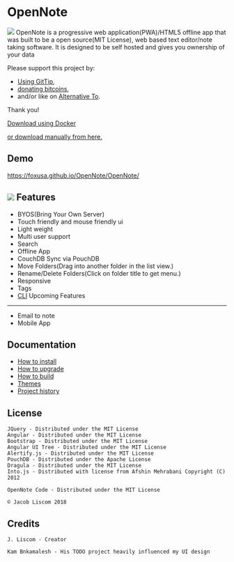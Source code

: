 # OpenNote

![][responsive]
OpenNote is a progressive web application(PWA)/HTML5 offline app that was built to be a open source(MIT License), web based text editor/note taking software.
It is designed to be self hosted and gives you ownership of your data

Please support this project by:
- [Using GitTip][GitTip],
- [donating bitcoins][Bitcoins],
- and/or like on [Alternative To][Alternative].

Thank you!

[Download using Docker][Docker]

[or download manually from here.][Download]


Demo
-------
https://foxusa.github.io/OpenNote/OpenNote/


![][topLevel]
Features
--------
- BYOS(Bring Your Own Server)
- Touch friendly and mouse friendly ui
- Light weight
- Multi user support
- Search
- Offline App
- CouchDB Sync via PouchDB
- Move Folders(Drag into another folder in the list view.)
- Rename/Delete Folders(Click on folder title to get menu.)
- Responsive
- Tags
- [CLI](https://github.com/FoxUSA/OpenNote-CLI)
Upcoming Features
-----------------
- Email to note
- Mobile App

Documentation
-----------------
- [How to install][Install]
- [How to upgrade][Upgrade]
- [How to build](https://github.com/FoxUSA/OpenNote/blob/master/docs/Build.md)
- [Themes][Themes]
- [Project history][History]

License
-------
	JQuery - Distributed under the MIT License
	Angular - Distributed under the MIT License
	Bootstrap - Distributed under the MIT License
	Angular UI Tree - Distributed under the MIT License
	Alertify.js - Distributed under the MIT License
	PouchDB - Distributed under the Apache License
	Dragula - Distributed under the MIT License
	Into.js - Distributed with license from Afshin Mehrabani Copyright (C) 2012

	OpenNote Code - Distributed under the MIT License

	© Jacob Liscom 2018

Credits
-------
	J. Liscom - Creator

	Kam Bnkamalesh - His TODO project heavily influenced my UI design

[topLevel]: ./docs/screenShots/topLevel.png
[responsive]: ./docs/screenShots/OpenNote.png

[Install]: https://github.com/FoxUSA/OpenNote/blob/master/docs/Install.md
[History]: https://github.com/FoxUSA/OpenNote/blob/master/docs/History.md
[Upgrade]: https://github.com/FoxUSA/OpenNote/blob/master/docs/Upgrade.md
[Dependencies]: https://github.com/FoxUSA/OpenNote/blob/master/docs/Dependencies.md
[Themes]: https://github.com/FoxUSA/OpenNote/blob/master/docs/Themes.md
[GitTip]: https://www.gittip.com/FoxUSA/
[Bitcoins]: http://blockchain.info/address/15Q2jhnTvxDQm4LvTku68vTzU8j8dcLnLB
[Alternative]: http://alternativeto.net/software/opennote/
[Download]: https://github.com/FoxUSA/OpenNote/releases
[Docker]: https://registry.hub.docker.com/u/foxusa/opennote/
